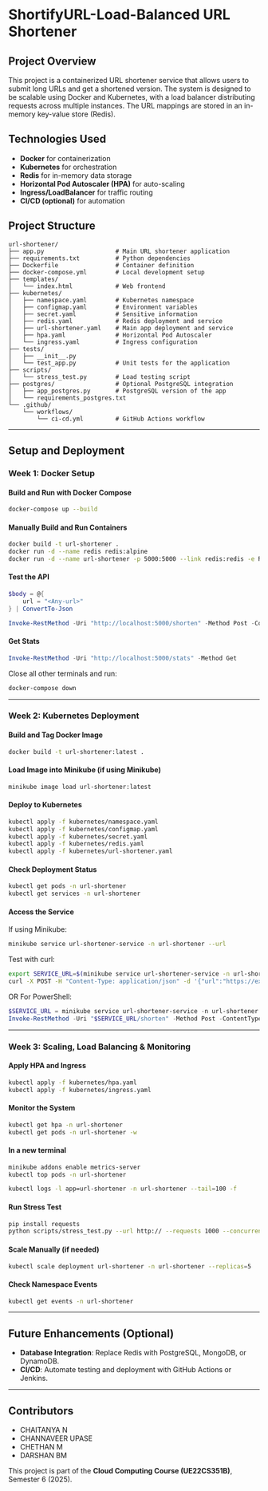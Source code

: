 # ShortifyURL-Load-Balanced URL Shortener

## Project Overview  
This project is a containerized URL shortener service that allows users to submit long URLs and get a shortened version. The system is designed to be scalable using Docker and Kubernetes, with a load balancer distributing requests across multiple instances. The URL mappings are stored in an in-memory key-value store (Redis).

## Technologies Used  
- **Docker** for containerization  
- **Kubernetes** for orchestration  
- **Redis** for in-memory data storage  
- **Horizontal Pod Autoscaler (HPA)** for auto-scaling  
- **Ingress/LoadBalancer** for traffic routing  
- **CI/CD (optional)** for automation  

## Project Structure
```
url-shortener/
├── app.py                    # Main URL shortener application
├── requirements.txt          # Python dependencies
├── Dockerfile                # Container definition
├── docker-compose.yml        # Local development setup
├── templates/
│   └── index.html            # Web frontend
├── kubernetes/
│   ├── namespace.yaml        # Kubernetes namespace
│   ├── configmap.yaml        # Environment variables
│   ├── secret.yaml           # Sensitive information
│   ├── redis.yaml            # Redis deployment and service
│   ├── url-shortener.yaml    # Main app deployment and service
│   ├── hpa.yaml              # Horizontal Pod Autoscaler
│   └── ingress.yaml          # Ingress configuration
├── tests/
│   ├── __init__.py
│   └── test_app.py           # Unit tests for the application
├── scripts/
│   └── stress_test.py        # Load testing script
├── postgres/                 # Optional PostgreSQL integration
│   ├── app_postgres.py       # PostgreSQL version of the app
│   └── requirements_postgres.txt
└── .github/
    └── workflows/
        └── ci-cd.yml         # GitHub Actions workflow
```

---

## Setup and Deployment

### Week 1: Docker Setup  
#### Build and Run with Docker Compose
```sh
docker-compose up --build
```

#### Manually Build and Run Containers
```sh
docker build -t url-shortener .
docker run -d --name redis redis:alpine
docker run -d --name url-shortener -p 5000:5000 --link redis:redis -e REDIS_HOST=redis url-shortener
```

#### Test the API
```powershell
$body = @{
    url = "<Any-url>"
} | ConvertTo-Json

Invoke-RestMethod -Uri "http://localhost:5000/shorten" -Method Post -ContentType "application/json" -Body $body
```

#### Get Stats
```powershell
Invoke-RestMethod -Uri "http://localhost:5000/stats" -Method Get
```

Close all other terminals and run:
```sh
docker-compose down
```

---

### Week 2: Kubernetes Deployment  
#### Build and Tag Docker Image
```sh
docker build -t url-shortener:latest .
```

#### Load Image into Minikube (if using Minikube)
```sh
minikube image load url-shortener:latest
```

#### Deploy to Kubernetes
```sh
kubectl apply -f kubernetes/namespace.yaml
kubectl apply -f kubernetes/configmap.yaml
kubectl apply -f kubernetes/secret.yaml
kubectl apply -f kubernetes/redis.yaml
kubectl apply -f kubernetes/url-shortener.yaml
```

#### Check Deployment Status
```sh
kubectl get pods -n url-shortener
kubectl get services -n url-shortener
```

#### Access the Service  
If using Minikube:
```sh
minikube service url-shortener-service -n url-shortener --url
```

Test with curl:
```sh
export SERVICE_URL=$(minikube service url-shortener-service -n url-shortener --url)
curl -X POST -H "Content-Type: application/json" -d '{"url":"https://example.com/very/long/url"}' $SERVICE_URL/shorten
```

OR For PowerShell:
```powershell
$SERVICE_URL = minikube service url-shortener-service -n url-shortener --url
Invoke-RestMethod -Uri "$SERVICE_URL/shorten" -Method Post -ContentType "application/json" -Body '{"url":"https://example.com/very/long/url"}'
```

---

### Week 3: Scaling, Load Balancing & Monitoring  
#### Apply HPA and Ingress
```sh
kubectl apply -f kubernetes/hpa.yaml
kubectl apply -f kubernetes/ingress.yaml
```

#### Monitor the System
```sh
kubectl get hpa -n url-shortener
kubectl get pods -n url-shortener -w
```

#### In a new terminal
```sh
minikube addons enable metrics-server
kubectl top pods -n url-shortener
```

```sh
kubectl logs -l app=url-shortener -n url-shortener --tail=100 -f
```

#### Run Stress Test
```sh
pip install requests
python scripts/stress_test.py --url http:// --requests 1000 --concurrency 50
```

#### Scale Manually (if needed)
```sh
kubectl scale deployment url-shortener -n url-shortener --replicas=5
```

#### Check Namespace Events
```sh
kubectl get events -n url-shortener
```

---

## Future Enhancements (Optional)  
- **Database Integration**: Replace Redis with PostgreSQL, MongoDB, or DynamoDB.  
- **CI/CD**: Automate testing and deployment with GitHub Actions or Jenkins.

---

## Contributors  
- CHAITANYA N  
- CHANNAVEER UPASE  
- CHETHAN M  
- DARSHAN BM  

This project is part of the **Cloud Computing Course (UE22CS351B)**, Semester 6 (2025).

